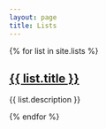 ```yaml
---
layout: page
title: Lists
---
```


{% for list in site.lists %}
  <h2><a href="{{ list.url | relative_url }}">{{ list.title }}</a></h2>
  <p>{{ list.description }}</p>
{% endfor %}